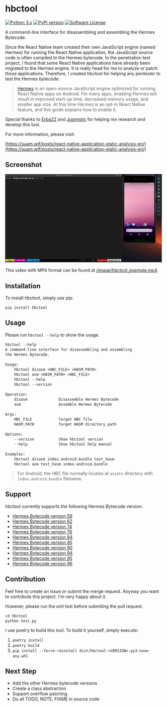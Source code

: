# hbctool 

[![Python 3.x](https://img.shields.io/badge/python-3.x-yellow.svg)](https://python.org) [![PyPI version](https://badge.fury.io/py/hbctool.svg)](https://badge.fury.io/py/hbctool) [![Software License](https://img.shields.io/badge/license-MIT-brightgreen.svg)](/LICENSE)

A command-line interface for disassembling and assembling the Hermes Bytecode.

Since the React Native team created their own JavaScript engine (named Hermes) for running the React Native application, the JavaScript source code is often compiled to the Hermes bytecode. In the penetration test project, I found that some React Native applications have already been migrated to the Hermes engine. It is really head for me to analyze or patch those applications. Therefore, I created hbctool for helping any pentester to test the Hermes bytecode.

> [Hermes](https://hermesengine.dev/) is an open-source JavaScript engine optimized for running React Native apps on Android. For many apps, enabling Hermes will result in improved start-up time, decreased memory usage, and smaller app size. At this time Hermes is an opt-in React Native feature, and this guide explains how to enable it.

Special thanks to [ErbaZZ](https://github.com/ErbaZZ) and [Jusmistic](https://github.com/Jusmistic) for helping me research and develop this tool.

For more information, please visit:

[https://suam.wtf/posts/react-native-application-static-analysis-en/](https://suam.wtf/posts/react-native-application-static-analysis-en/)

## Screenshot

![hbctool Example](/image/hbctool_example.gif)

This video with MP4 format can be found at [/image/hbctool_example.mp4](/image/hbctool_example.mp4).

## Installation

To install hbctool, simply use pip:

```
pip install hbctool
```

## Usage

Please run `hbctool --help` to show the usage.

```
hbctool --help   
A command-line interface for disassembling and assembling
the Hermes Bytecode.

Usage:
    hbctool disasm <HBC_FILE> <HASM_PATH>
    hbctool asm <HASM_PATH> <HBC_FILE>
    hbctool --help
    hbctool --version

Operation:
    disasm              Disassemble Hermes Bytecode
    asm                 Assemble Hermes Bytecode

Args:
    HBC_FILE            Target HBC file
    HASM_PATH           Target HASM directory path

Options:
    --version           Show hbctool version
    --help              Show hbctool help manual

Examples:
    hbctool disasm index.android.bundle test_hasm
    hbctool asm test_hasm index.android.bundle
```

> For Android, the HBC file normally locates at `assets` directory with `index.android.bundle` filename.

## Support

hbctool currently supports the following Hermes Bytecode version:

- [Hermes Bytecode version 59](/hbctool/hbc/hbc59/)
- [Hermes Bytecode version 62](/hbctool/hbc/hbc62/)
- [Hermes Bytecode version 74](/hbctool/hbc/hbc74/)
- [Hermes Bytecode version 76](/hbctool/hbc/hbc76/)
- [Hermes Bytecode version 84](/hbctool/hbc/hbc84/)
- [Hermes Bytecode version 85](/hbctool/hbc/hbc85/)
- [Hermes Bytecode version 90](/hbctool/hbc/hbc90/)
- [Hermes Bytecode version 94](/hbctool/hbc/hbc94/)
- [Hermes Bytecode version 95](/hbctool/hbc/hbc95/)
- [Hermes Bytecode version 96](/hbctool/hbc/hbc96/)

## Contribution

Feel free to create an issue or submit the merge request. Anyway you want to contribute this project. I'm very happy about it.

However, please run the unit test before submiting the pull request.

```
cd hbctool
python test.py
```

I use poetry to build this tool. To build it yourself, simply execute:

1. `poetry install`
2. `poetry build`
4. `pip install --force-reinstall dist/hbctool-<VERSION>-py3-none-any.whl`

## Next Step

- Add the other Hermes bytecode versions
- Create a class abstraction
- Support overflow patching
- Do all TODO, NOTE, FIXME in source code
